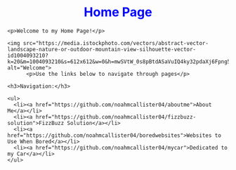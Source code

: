 <!DOCTYPE html>
<html>
  <head>
    <title>Home Page</title>
    <style>
      h1 {
        color: blue;
        text-align: center;
      }
      p {
        font-family: sans-serif;
      }
      img {
        width: 200px;
        height: 200px;
        border: 1px solid black;
      }
      ul {
        list-style-type: none;
        padding: 0;
      }
      a {
        text-decoration: none;
        color: black;
      }
    </style>
  </head>
  <body>
    <h1>Home Page</h1>
      
    <p>Welcome to my Home Page!</p>
      
    <img src="https://media.istockphoto.com/vectors/abstract-vector-landscape-nature-or-outdoor-mountain-view-silhouette-vector-id1004093210?k=20&m=1004093210&s=612x612&w=0&h=mwSVtW_0s8pBtdASaVuIQ4ky32pdaXj6Fpng5nDIPVE=" alt="Welcome">
          <p>Use the links below to navigate through pages</p>
      
    <h3>Navigation:</h3>
      
    <ul>
      <li><a href="https://github.com/noahmcallister04/aboutme">About Me</a></li>
      <li><a href="https://github.com/noahmcallister04/fizzbuzz-solution">FizzBuzz Solution</a></li>
      <li><a href="https://github.com/noahmcallister04/boredwebsites">Websites to Use When Bored</a></li>
      <li><a href="https://github.com/noahmcallister04/mycar">Dedicated to my Car</a></li>
    </ul>
      
  </body>
</html>
